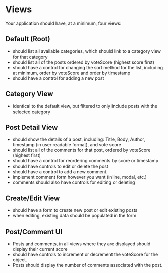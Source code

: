 # Views
Your application should have, at a minimum, four views:

## Default (Root)
* should list all available categories, which should link to a category view for that category
* should list all of the posts ordered by voteScore (highest score first)
* should have a control for changing the sort method for the list, including at minimum, order by voteScore and order by timestamp
* should have a control for adding a new post

## Category View
* identical to the default view, but filtered to only include posts with the selected category

## Post Detail View
* should show the details of a post, including: Title, Body, Author, timestamp (in user readable format), and vote score
* should list all of the comments for that post, ordered by voteScore (highest first)
* should have a control for reordering comments by score or timestamp
* should have controls to edit or delete the post
* should have a control to add a new comment.
* implement comment form however you want (inline, modal, etc.)
* comments should also have controls for editing or deleting

## Create/Edit View
* should have a form to create new post or edit existing posts
* when editing, existing data should be populated in the form

## Post/Comment UI
* Posts and comments, in all views where they are displayed should display their current score
* should have controls to increment or decrement the voteScore for the object.
* Posts should display the number of comments associated with the post.

